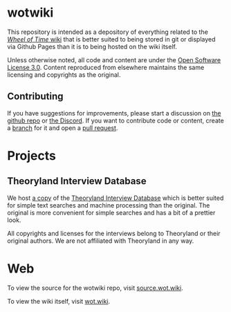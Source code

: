 # wotwiki

This repository is intended as a depository of everything related to the [*Wheel of Time* wiki](https://wot.wiki) that is better suited to being stored in git or displayed via Github Pages than it is to being hosted on the wiki itself.

Unless otherwise noted, all code and content are under the [Open Software License 3.0](LICENSE-OSL3). Content reproduced from elsewhere maintains the same licensing and copyrights as the original.

## Contributing

If you have suggestions for improvements, please start a discussion on [the github repo](https://source.wot.wiki) or [the Discord](https://discord.wot.wiki). If you want to contribute code or content, create a [branch](https://github.com/ncsuandrew12/wotwiki/branches) for it and open a [pull request](https://github.com/ncsuandrew12/wotwiki/pulls).

# Projects

## Theoryland Interview Database

We host [a copy](./theoryland/interviews) of the [Theoryland Interview Database](https://www.theoryland.com/listintv.php) which is better suited for simple text searches and machine processing than the original. The original is more convenient for simple searches and has a bit of a prettier look.

All copyrights and licenses for the interviews belong to Theoryland or their original authors. We are not affiliated with Theoryland in any way.

# Web

To view the source for the wotwiki repo, visit [source.wot.wiki](https://source.wot.wiki).

To view the wiki itself, visit [wot.wiki](https://wot.wiki).
